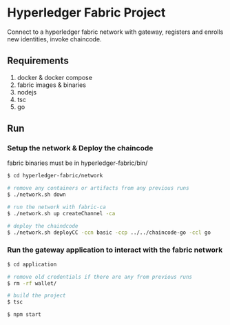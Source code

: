 # Hyperledger Fabric Project

Connect to a hyperledger fabric network with gateway, registers and enrolls new identities, invoke chaincode.

## Requirements
1. docker & docker compose
2. fabric images & binaries
3. nodejs
4. tsc
5. go

## Run

### Setup the network & Deploy the chaincode

fabric binaries must be in hyperledger-fabric/bin/

```bash
$ cd hyperledger-fabric/network

# remove any containers or artifacts from any previous runs 
$ ./network.sh down

# run the network with fabric-ca
$ ./network.sh up createChannel -ca

# deploy the chaindcode
$ ./network.sh deployCC -ccn basic -ccp ../../chaincode-go -ccl go
```

### Run the gateway application to interact with the fabric network

```bash
$ cd application

# remove old credentials if there are any from previous runs
$ rm -rf wallet/

# build the project
$ tsc

$ npm start
```
